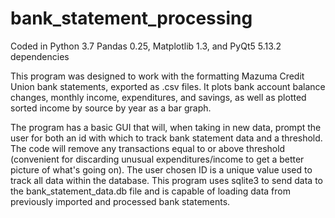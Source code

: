# bank_statement_processing

Coded in Python 3.7
Pandas 0.25, Matplotlib 1.3, and PyQt5 5.13.2 dependencies

This program was designed to work with the formatting Mazuma Credit Union bank statements, exported as .csv files. It plots bank account balance changes, monthly income, expenditures, and savings, as well as plotted sorted income by source by year as a bar graph.

The program has a basic GUI that will, when taking in new data, prompt the user for both an id with which to track bank statement data and a threshold. The code will remove any transactions equal to or above threshold (convenient for discarding unusual expenditures/income to get a better picture of what's going on). The user chosen ID is a unique value used to track all data within the database. This program uses sqlite3 to send data to the bank_statement_data.db file and is capable of loading data from previously imported and processed bank statements.
